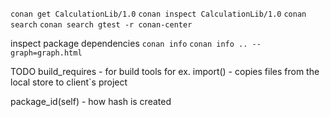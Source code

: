 `conan get CalculationLib/1.0`
`conan inspect CalculationLib/1.0`
`conan search`
`conan search gtest -r conan-center`

inspect package dependencies
`conan info`
`conan info .. --graph=graph.html`

TODO
build_requires - for build tools for ex.
import() - copies files from the local store to client`s project

package_id(self) - how hash is created
